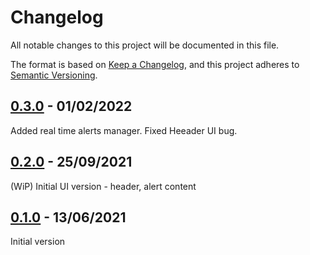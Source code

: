 # Changelog

All notable changes to this project will be documented in this file.

The format is based on [Keep a Changelog](https://keepachangelog.com/en/1.0.0/),
and this project adheres to [Semantic Versioning](https://semver.org/).

## [0.3.0](https://github.com/ErezNagar/code-red/releases/tag/v0.3.0) - 01/02/2022

Added real time alerts manager.
Fixed Heeader UI bug.

## [0.2.0](https://github.com/ErezNagar/code-red/releases/tag/v0.2.0) - 25/09/2021

(WiP) Initial UI version - header, alert content

## [0.1.0](https://github.com/ErezNagar/code-red/releases/tag/v0.1.0) - 13/06/2021

Initial version
